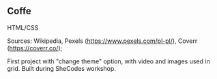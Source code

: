 ## Coffe

HTML/CSS 

Sources: Wikipedia, Pexels (https://www.pexels.com/pl-pl/), Coverr (https://coverr.co/);

First project with "change theme" option, with video and images used in grid. 
Built during SheCodes workshop.
